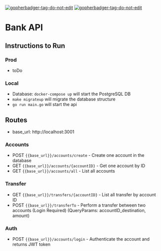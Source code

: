 <a href='https://github.com/jpoles1/gopherbadger' target='_blank'>![gopherbadger-tag-do-not-edit](https://img.shields.io/badge/Go%20Coverage-56%25-brightgreen.svg?longCache=true&style=flat)</a> <a href='https://github.com/jpoles1/gopherbadger' target='_blank'>![gopherbadger-tag-do-not-edit](https://goreportcard.com/badge/github.com/MelloTonio/desafiogo)</a>

# Bank API

## Instructions to Run

### Prod
- toDo

### Local
- Database: `docker-compose up` will start the PostgreSQL DB
- `make migrateup` will migrate the database structure
- `go run main.go` will start the api

## Routes
- base_url: http://localhost:3001

### Accounts
 - POST `{{base_url}}/accounts/create` -  Create one account in the database
 - GET `{{base_url}}/accounts/{accountID}` - Get one account by ID
 - GET `{{base_url}}/accounts/all` - List all accounts
 
### Transfer
- GET `{{base_url}}/transfers/{accountID}` - List all transfer by account ID
- POST `{{base_url}}/transferTo` - Perform a transfer between two accounts (Login Required) (QueryParams: accountID_destination, amount)

### Auth
- POST `{{base_url}}/accounts/login` - Authenticate the account and returns JWT token


